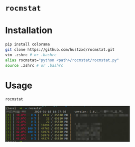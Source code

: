 `rocmstat`
=========

# Installation
```bash
pip install colorama
git clone https://github.com/hustzxd/rocmstat.git
vim .zshrc # or .bashrc
alias rocmstat="python <path>/rocmstat/rocmstat.py"
source .zshrc # or .bashrc
```

# Usage
```bash
rocmstat
```
<img width='400' alt='image' src='rocmstat.jpg'>
